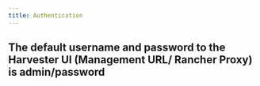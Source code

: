 ```yaml
---
title: Authentication
---
```

The default username and password to the Harvester UI (Management URL/ Rancher Proxy) is admin/password
---
